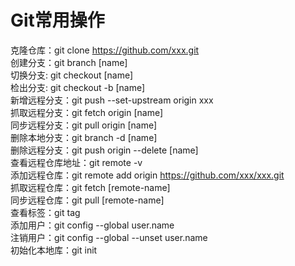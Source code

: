 # Git常用操作
克隆仓库：git clone https://github.com/xxx.git  
创建分支：git branch [name]  
切换分支:  git checkout [name]  
检出分支:  git checkout -b [name]  
新增远程分支：git push --set-upstream origin xxx  
抓取远程分支：git fetch origin [name]  
同步远程分支：git pull origin [name]  
删除本地分支：git branch -d [name]  
删除远程分支：git push origin --delete [name]  
查看远程仓库地址：git remote -v  
添加远程仓库：git remote add origin https://github.com/xxx/xxx.git  
抓取远程仓库：git fetch [remote-name]  
同步远程仓库：git pull [remote-name]  
查看标签：git tag  
添加用户：git config --global user.name  
注销用户：git config --global --unset user.name  
初始化本地库：git init  

